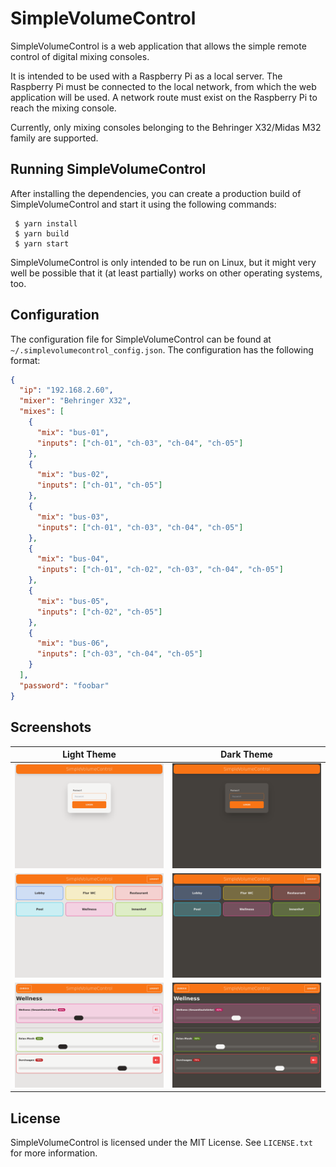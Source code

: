 # SimpleVolumeControl

SimpleVolumeControl is a web application
that allows the simple remote control of digital mixing consoles.

It is intended to be used with a Raspberry Pi as a local server.
The Raspberry Pi must be connected to the local network,
from which the web application will be used.
A network route must exist on the Raspberry Pi to reach the mixing console.

Currently, only mixing consoles belonging to the Behringer X32/Midas M32 family are supported.

## Running SimpleVolumeControl

After installing the dependencies,
you can create a production build of SimpleVolumeControl and start it using the following commands:

```
 $ yarn install
 $ yarn build
 $ yarn start
```

SimpleVolumeControl is only intended to be run on Linux,
but it might very well be possible that it (at least partially) works on other operating systems, too.

## Configuration

The configuration file for SimpleVolumeControl can be found at `~/.simplevolumecontrol_config.json`.
The configuration has the following format:

```json
{
  "ip": "192.168.2.60",
  "mixer": "Behringer X32",
  "mixes": [
    {
      "mix": "bus-01",
      "inputs": ["ch-01", "ch-03", "ch-04", "ch-05"]
    },
    {
      "mix": "bus-02",
      "inputs": ["ch-01", "ch-05"]
    },
    {
      "mix": "bus-03",
      "inputs": ["ch-01", "ch-03", "ch-04", "ch-05"]
    },
    {
      "mix": "bus-04",
      "inputs": ["ch-01", "ch-02", "ch-03", "ch-04", "ch-05"]
    },
    {
      "mix": "bus-05",
      "inputs": ["ch-02", "ch-05"]
    },
    {
      "mix": "bus-06",
      "inputs": ["ch-03", "ch-04", "ch-05"]
    }
  ],
  "password": "foobar"
}
```

## Screenshots
| Light Theme                                   | Dark Theme                                   |
|-----------------------------------------------|----------------------------------------------|
| ![Login](./screenshots/login-light.png)       | ![Login](./screenshots/login-dark.png)       |
| ![Overview](./screenshots/overview-light.png) | ![Overview](./screenshots/overview-dark.png) |
| ![Room](./screenshots/room-light.png)         | ![Room](./screenshots/room-dark.png)         |


## License

SimpleVolumeControl is licensed under the MIT License.
See `LICENSE.txt` for more information.
